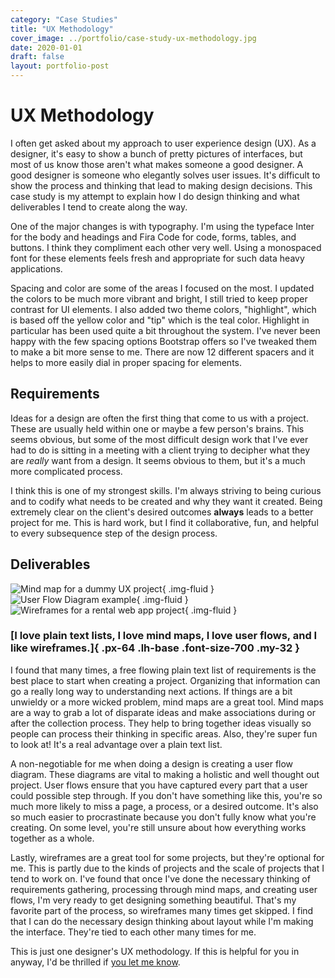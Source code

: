 ```yaml
---
category: "Case Studies"
title: "UX Methodology"
cover_image: ../portfolio/case-study-ux-methodology.jpg
date: 2020-01-01
draft: false
layout: portfolio-post
---
```


# UX Methodology

I often get asked about my approach to user experience design (UX). As a designer, it's easy to show a bunch of pretty pictures of interfaces, but most of us know those aren't what makes someone a good designer. A good designer is someone who elegantly solves user issues. It's difficult to show the process and thinking that lead to making design decisions. This case study is my attempt to explain how I do design thinking and what deliverables I tend to create along the way.

One of the major changes is with typography. I'm using the typeface Inter for the body and headings and Fira Code for code, forms, tables, and buttons. I think they compliment each other very well. Using a monospaced font for these elements feels fresh and appropriate for such data heavy applications.

Spacing and color are some of the areas I focused on the most. I updated the colors to be much more vibrant and bright, I still tried to keep proper contrast for UI elements. I also added two theme colors, "highlight", which is based off the yellow color and "tip" which is   the teal color. Highlight in particular has been used quite a bit throughout the system. I've never been happy with the few spacing options Bootstrap offers so I've tweaked them to make a bit more sense to me. There are now 12 different spacers and it helps to more easily dial in proper spacing for elements.

## Requirements
Ideas for a design are often the first thing that come to us with a project. These are usually held within one or maybe a few person's brains. This seems obvious, but some of the most difficult design work that I've ever had to do is sitting in a meeting with a client trying to decipher what they are *really* want from a design. It seems obvious to them, but it's a much more complicated process.

I think this is one of my strongest skills. I'm always striving to being curious and to codify what needs to be created and why they want it created. Being extremely clear on the client's desired outcomes **always** leads to a better project for me. This is hard work, but I find it collaborative, fun, and helpful to every subsequence step of the design process.

## Deliverables

![Mind map for a dummy UX project](../portfolio/case-study-ux-methodology-mindmap.jpg){ .img-fluid }
![User Flow Diagram example](../portfolio/case-study-ux-methodology-userflow.jpg){ .img-fluid }
![Wireframes for a rental web app project](../portfolio/case-study-ux-methodology-wireframe.jpg){ .img-fluid }

### [I love plain text lists, I love mind maps, I love user flows, and I like wireframes.]{ .px-64 .lh-base .font-size-700 .my-32 }

I found that many times, a free flowing plain text list of requirements is the best place to start when creating a project. Organizing that information can go a really long way to understanding next actions. If things are a bit unwieldy or a more wicked problem, mind maps are a great tool. Mind maps are a way to grab a lot of disparate ideas and make associations during or after the collection process. They help to bring together ideas visually so people can process their thinking in specific areas. Also, they're super fun to look at! It's a real advantage over a plain text list.

A non-negotiable for me when doing a design is creating a user flow diagram. These diagrams are vital to making a holistic and well thought out project. User flows ensure that you have captured every part that a user could possible step through. If you don't have something like this, you're so much more likely to miss a page, a process, or a desired outcome. It's also so much easier to procrastinate because you don't fully know what you're creating. On some level, you're still unsure about how everything works together as a whole.

Lastly, wireframes are a great tool for some projects, but they're optional for me. This is partly due to the kinds of projects and the scale of projects that I tend to work on. I've found that once I've done the necessary thinking of requirements gathering, processing through mind maps, and creating user flows, I'm very ready to get designing something beautiful. That's my favorite part of the process, so wireframes many times get skipped. I find that I can do the necessary design thinking about layout while I'm making the interface. They're tied to each other many times for me.

This is just one designer's UX methodology. If this is helpful for you in anyway, I'd be thrilled if <a href="/contact">you let me know</a>.